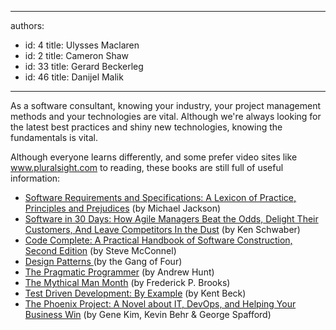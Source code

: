 

---
authors:
  - id: 4
    title: Ulysses Maclaren
  - id: 2
    title: Cameron Shaw
  - id: 33
    title: Gerard Beckerleg
  - id: 46
    title: Danijel Malik
---




<span class='intro'> <p class="p1">As a software consultant, knowing your industry, your project management methods and your technologies are vital. Although we're always looking for the latest best practices and shiny new technologies, knowing the fundamentals is vital. <br></p><p class="p1">Although everyone learns differently, and some prefer video sites like <a href="http&#58;//www.pluralsight.com/" target="_blank">www.pluralsight.com </a> to reading, these books are still full of useful information&#58;</p> </span>

<ul class="ul1"><li class="li1">
      <span class="s1"><a href="http&#58;//www.amazon.com/Software-Requirements-Specifications-Principles-Prejudices/dp/0201877120" target="_blank"><span class="s2">Software Requirements and Specifications&#58; A Lexicon of Practice, Principles and Prejudices</span></a></span><span class="s3"> (by Michael Jackson)</span></li><li class="li1">
      <span class="s1"><a target="_blank" href="http&#58;//www.amazon.com/Software-30-Days-Customers-Competitors/dp/1118206665"><span class="s2">Software in 30 Days&#58; How Agile Managers Beat the Odds, Delight Their Customers, And Leave Competitors In the Dust</span></a></span><span class="s3"> (by Ken Schwaber)</span></li><li class="li1">
      <span class="s1"><a target="_blank" href="http&#58;//www.amazon.com/Code-Complete-Practical-Handbook-Construction/dp/0735619670"><span class="s2">Code Complete&#58; A Practical Handbook of Software Construction, Second Edition</span></a></span><span class="s3"> (by Steve McConnel)</span></li><li class="li2">
      <span class="s4"><a target="_blank" href="http&#58;//www.amazon.com/Design-Patterns-Object-Oriented-Professional-Computing/dp/0201634988"><span class="s2">Design Patterns&#160;</span></a></span>(by the Gang of Four)</li><li class="li1">
      <span class="s1"><a target="_blank" href="http&#58;//www.amazon.com/The-Pragmatic-Programmer-Journeyman-Master/dp/020161622X"><span class="s2">The Pragmatic Programmer</span></a></span><span class="s3"> (by Andrew Hunt)</span></li><li class="li2">
      <span class="s4"><a target="_blank" href="http&#58;//www.amazon.com/The-Mythical-Man-Month-Engineering-Anniversary/dp/0201835959"><span class="s2">The Mythical Man Month</span></a></span> (by Frederick P. Brooks)</li><li class="li1">
      <span class="s1"><a target="_blank" href="http&#58;//www.amazon.com/Test-Driven-Development-By-Example/dp/0321146530"><span class="s2">Test Driven Development&#58; By Example</span></a></span><span class="s3"> (by Kent Beck)​</span></li><li class="li1"><a href="http&#58;//www.amazon.com/Phoenix-Project-DevOps-Helping-Business/dp/0988262509/ref=asap_bc?ie=UTF8">The Phoenix Project&#58; A Novel about IT, DevOps, and Helping Your Business Win​</a> (by&#160;Gene Kim,&#160;Kevin Behr &amp;&#160;George Spafford)<span class="s3"><br></span></li></ul>


